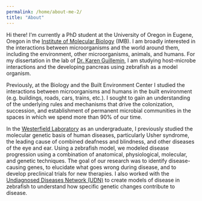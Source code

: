 ```yaml
---
permalink: /home/about-me-2/
title: "About"
---
```


Hi there! I'm currently a PhD student at the University of Oregon in Eugene, Oregon in the [Institute of Molecular Biology](http://molbio.uoregon.edu/) (IMB). I am broadly interested in the interactions between microorganisms and the world around them, including the environment, other microorganisms, animals, and humans. For my dissertation in the lab of [Dr. Karen Guillemin](http://molbio.uoregon.edu/guillemin/), I am studying host-microbe interactions and the developing pancreas using zebrafish as a model organism.    

Previously, at the Biology and the Built Environment Center I studied the interactions between microorganisms and humans in the built environment (e.g. buildings, roads, cars, trains, etc.). I sought to gain an understanding of the underlying rules and mechanisms that drive the colonization, succession, and establishment of permanent microbial communities in the spaces in which we spend more than 90% of our time.

In the [Westerfield Laboratory](https://ion.uoregon.edu/content/westerfield-laboratory) as an undergraduate, I previously studied the molecular genetic basis of human diseases, particularly Usher syndrome, the leading cause of combined deafness and blindness, and other diseases of the eye and ear. Using a zebrafish model, we modeled disease progression using a combination of anatomical, physiological, molecular, and genetic techniques. The goal of our research was to identify disease-causing genes, to elucidate what goes wrong during disease, and to develop preclinical trials for new therapies. I also worked with the [Undiagnosed Diseases Network (UDN)](https://undiagnosed.hms.harvard.edu/) to create models of disease in zebrafish to understand how specific genetic changes contribute to disease.
